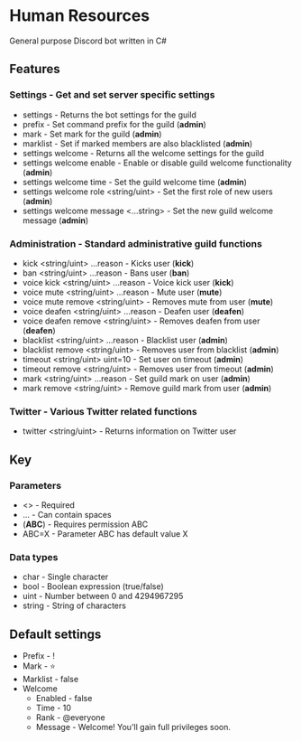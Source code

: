 # Human Resources

General purpose Discord bot written in C#

## Features

### Settings - Get and set server specific settings

* settings - Returns the bot settings for the guild
* prefix <char> - Set command prefix for the guild (**admin**)
* mark <char> - Set mark for the guild (**admin**)
* marklist <bool> - Set if marked members are also blacklisted (**admin**)
* settings welcome - Returns all the welcome settings for the guild
* settings welcome enable <bool> - Enable or disable guild welcome functionality (**admin**)
* settings welcome time <uint> - Set the guild welcome time (**admin**)
* settings welcome role <string/uint> - Set the first role of new users (**admin**)
* settings welcome message <...string> - Set the new guild welcome message (**admin**)

### Administration - Standard administrative guild functions

* kick <string/uint> ...reason - Kicks user (**kick**)
* ban <string/uint> ...reason - Bans user (**ban**)
* voice kick <string/uint> ...reason - Voice kick user (**kick**)
* voice mute <string/uint> ...reason - Mute user (**mute**)
* voice mute remove <string/uint> - Removes mute from user (**mute**)
* voice deafen <string/uint> ...reason - Deafen user (**deafen**)
* voice deafen remove <string/uint> - Removes deafen from user (**deafen**)
* blacklist <string/uint> ...reason - Blacklist user (**admin**)
* blacklist remove <string/uint> - Removes user from blacklist (**admin**)
* timeout <string/uint> uint=10 - Set user on timeout (**admin**)
* timeout remove <string/uint> - Removes user from timeout (**admin**)
* mark <string/uint> ...reason - Set guild mark on user (**admin**)
* mark remove <string/uint> - Remove guild mark from user (**admin**)

### Twitter - Various Twitter related functions

* twitter <string/uint> - Returns information on Twitter user

## Key

### Parameters

* <> - Required
* ... - Can contain spaces
* (**ABC**) - Requires permission ABC
* ABC=X - Parameter ABC has default value X

### Data types

* char - Single character
* bool - Boolean expression (true/false)
* uint - Number between 0 and 4294967295
* string - String of characters

## Default settings

* Prefix - !
* Mark - ⭐
* Marklist - false
* Welcome
  * Enabled - false
  * Time - 10
  * Rank - @everyone
  * Message - Welcome! You'll gain full privileges soon.
